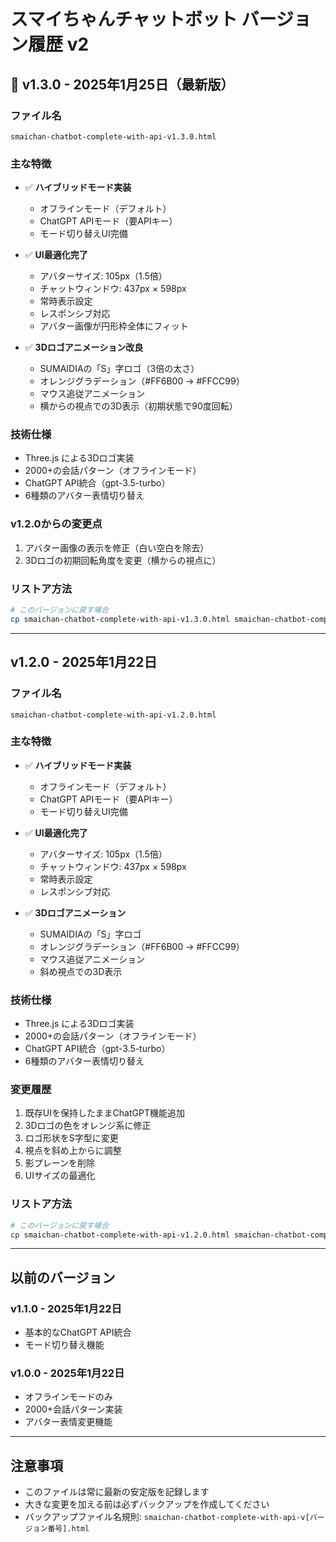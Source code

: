 # スマイちゃんチャットボット バージョン履歴 v2

## 📌 v1.3.0 - 2025年1月25日（最新版）

### ファイル名
`smaichan-chatbot-complete-with-api-v1.3.0.html`

### 主な特徴
- ✅ **ハイブリッドモード実装**
  - オフラインモード（デフォルト）
  - ChatGPT APIモード（要APIキー）
  - モード切り替えUI完備

- ✅ **UI最適化完了**
  - アバターサイズ: 105px（1.5倍）
  - チャットウィンドウ: 437px × 598px
  - 常時表示設定
  - レスポンシブ対応
  - アバター画像が円形枠全体にフィット

- ✅ **3Dロゴアニメーション改良**
  - SUMAIDIAの「S」字ロゴ（3倍の太さ）
  - オレンジグラデーション（#FF6B00 → #FFCC99）
  - マウス追従アニメーション
  - 横からの視点での3D表示（初期状態で90度回転）

### 技術仕様
- Three.js による3Dロゴ実装
- 2000+の会話パターン（オフラインモード）
- ChatGPT API統合（gpt-3.5-turbo）
- 6種類のアバター表情切り替え

### v1.2.0からの変更点
1. アバター画像の表示を修正（白い空白を除去）
2. 3Dロゴの初期回転角度を変更（横からの視点に）

### リストア方法
```bash
# このバージョンに戻す場合
cp smaichan-chatbot-complete-with-api-v1.3.0.html smaichan-chatbot-complete-with-api.html
```

---

## v1.2.0 - 2025年1月22日

### ファイル名
`smaichan-chatbot-complete-with-api-v1.2.0.html`

### 主な特徴
- ✅ **ハイブリッドモード実装**
  - オフラインモード（デフォルト）
  - ChatGPT APIモード（要APIキー）
  - モード切り替えUI完備

- ✅ **UI最適化完了**
  - アバターサイズ: 105px（1.5倍）
  - チャットウィンドウ: 437px × 598px
  - 常時表示設定
  - レスポンシブ対応

- ✅ **3Dロゴアニメーション**
  - SUMAIDIAの「S」字ロゴ
  - オレンジグラデーション（#FF6B00 → #FFCC99）
  - マウス追従アニメーション
  - 斜め視点での3D表示

### 技術仕様
- Three.js による3Dロゴ実装
- 2000+の会話パターン（オフラインモード）
- ChatGPT API統合（gpt-3.5-turbo）
- 6種類のアバター表情切り替え

### 変更履歴
1. 既存UIを保持したままChatGPT機能追加
2. 3Dロゴの色をオレンジ系に修正
3. ロゴ形状をS字型に変更
4. 視点を斜め上からに調整
5. 影プレーンを削除
6. UIサイズの最適化

### リストア方法
```bash
# このバージョンに戻す場合
cp smaichan-chatbot-complete-with-api-v1.2.0.html smaichan-chatbot-complete-with-api.html
```

---

## 以前のバージョン

### v1.1.0 - 2025年1月22日
- 基本的なChatGPT API統合
- モード切り替え機能

### v1.0.0 - 2025年1月22日
- オフラインモードのみ
- 2000+会話パターン実装
- アバター表情変更機能

---

## 注意事項
- このファイルは常に最新の安定版を記録します
- 大きな変更を加える前は必ずバックアップを作成してください
- バックアップファイル名規則: `smaichan-chatbot-complete-with-api-v[バージョン番号].html`